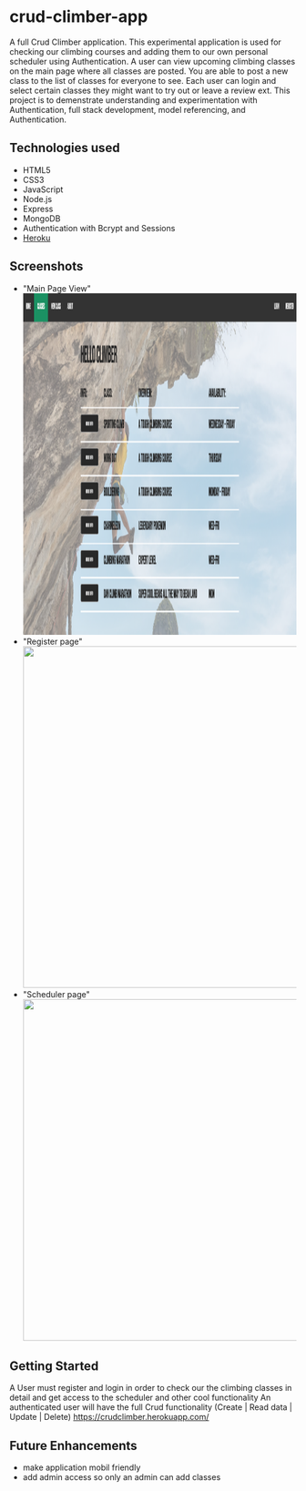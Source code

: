 # crud-climber-app

A full Crud Climber application. This experimental application is used for checking our climbing courses and adding them to our own personal scheduler
using Authentication. A user can view upcoming climbing classes on the main page where all classes are posted. You are able to post a new class to the list of classes for everyone to see. Each user can login and select certain classes they might want to try out or leave a review ext. This project is to demenstrate understanding and experimentation with Authentication,
full stack development, model referencing, and Authentication.

## Technologies used

- HTML5
- CSS3
- JavaScript
- Node.js
- Express
- MongoDB
- Authentication with Bcrypt and Sessions
- <a href="heroku.com/">Heroku</a>

## Screenshots

- "Main Page View"
  <img src="./images/Screenshot1.png" width="650" height="600">
- "Register page"
  <img src="./images/Screenshot2.png" width="650" height="600">
- "Scheduler page"
  <img src="./images/Screenshot3.png" width="650" height="600">

## Getting Started

A User must register and login in order to check our the climbing classes in detail and get access to the scheduler and other cool functionality
An authenticated user will have the full Crud functionality (Create | Read data | Update | Delete)
https://crudclimber.herokuapp.com/

## Future Enhancements

- make application mobil friendly
- add admin access so only an admin can add classes
